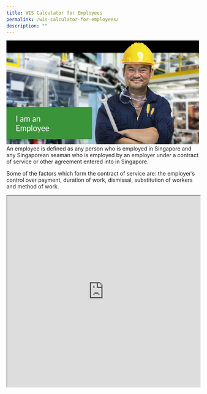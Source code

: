 ```yaml
---
title: WIS Calculator for Employees
permalink: /wis-calculator-for-employees/
description: ""
---
```

![](/images/calculator_ee.png)
An employee is defined as any person who is employed in Singapore and any Singaporean seaman who is employed by an employer under a contract of service or other agreement entered into in Singapore.  
  
Some of the factors which form the contract of service are: the employer’s control over payment, duration of work, dismissal, substitution of workers and method of work.

<iframe src="https://www.checkfirst.gov.sg/c/54e5f74e-814c-4eba-8351-11c1e19e171e" style="width:100%;height:500px"></iframe>